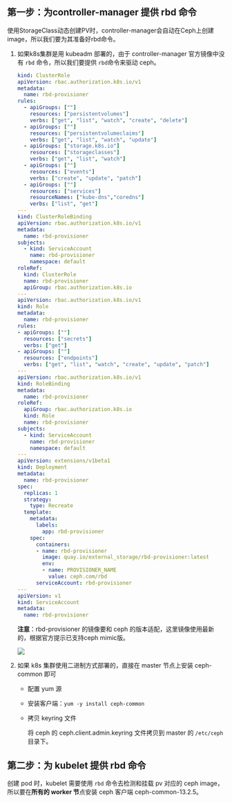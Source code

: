 ## 第一步：为controller-manager 提供 rbd 命令

使用StorageClass动态创建PV时，controller-manager会自动在Ceph上创建image，所以我们要为其准备好rbd命令。

1. 如果k8s集群是用 kubeadm 部署的，由于 controller-manager 官方镜像中没有 `rbd` 命令，所以我们要提供 `rbd`命令来驱动 ceph。
    
    ```yaml
    kind: ClusterRole 
    apiVersion: rbac.authorization.k8s.io/v1 
    metadata: 
      name: rbd-provisioner 
    rules: 
      - apiGroups: [""] 
        resources: ["persistentvolumes"] 
        verbs: ["get", "list", "watch", "create", "delete"] 
      - apiGroups: [""] 
        resources: ["persistentvolumeclaims"] 
        verbs: ["get", "list", "watch", "update"] 
      - apiGroups: ["storage.k8s.io"] 
        resources: ["storageclasses"] 
        verbs: ["get", "list", "watch"] 
      - apiGroups: [""] 
        resources: ["events"] 
        verbs: ["create", "update", "patch"] 
      - apiGroups: [""] 
        resources: ["services"] 
        resourceNames: ["kube-dns","coredns"] 
        verbs: ["list", "get"] 
    --- 
    kind: ClusterRoleBinding 
    apiVersion: rbac.authorization.k8s.io/v1 
    metadata: 
      name: rbd-provisioner 
    subjects: 
      - kind: ServiceAccount 
        name: rbd-provisioner 
        namespace: default 
    roleRef: 
      kind: ClusterRole 
      name: rbd-provisioner 
      apiGroup: rbac.authorization.k8s.io 
    --- 
    apiVersion: rbac.authorization.k8s.io/v1 
    kind: Role 
    metadata: 
      name: rbd-provisioner 
    rules: 
    - apiGroups: [""] 
      resources: ["secrets"] 
      verbs: ["get"] 
    - apiGroups: [""] 
      resources: ["endpoints"] 
      verbs: ["get", "list", "watch", "create", "update", "patch"] 
    --- 
    apiVersion: rbac.authorization.k8s.io/v1 
    kind: RoleBinding 
    metadata: 
      name: rbd-provisioner 
    roleRef: 
      apiGroup: rbac.authorization.k8s.io 
      kind: Role 
      name: rbd-provisioner 
    subjects: 
      - kind: ServiceAccount 
        name: rbd-provisioner 
        namespace: default 
    --- 
    apiVersion: extensions/v1beta1 
    kind: Deployment 
    metadata: 
      name: rbd-provisioner
    spec: 
      replicas: 1 
      strategy: 
        type: Recreate 
      template: 
        metadata: 
          labels: 
            app: rbd-provisioner 
        spec: 
          containers: 
          - name: rbd-provisioner 
            image: quay.io/external_storage/rbd-provisioner:latest 
            env: 
            - name: PROVISIONER_NAME 
              value: ceph.com/rbd 
          serviceAccount: rbd-provisioner 
    --- 
    apiVersion: v1 
    kind: ServiceAccount 
    metadata: 
      name: rbd-provisioner
    ```
    
     **注意**：rbd-provisioner 的镜像要和 ceph 的版本适配，这里镜像使用最新的，根据官方提示已支持ceph mimic版。
    
     ![](/img/provisioner.png)

2. 如果 k8s 集群使用二进制方式部署的，直接在 master 节点上安装 ceph-common 即可
    
    * 配置 yum 源
    
    * 安装客户端：`yum -y install ceph-common`
    
    * 拷贝 keyring 文件
      
      将 ceph 的 ceph.client.admin.keyring 文件拷贝到 master 的 `/etc/ceph` 目录下。

## 第二步：为 kubelet 提供 rbd 命令

创建 pod 时，kubelet 需要使用 `rbd` 命令去检测和挂载 pv 对应的 ceph image，所以要在**所有的 worker 节**点安装 ceph 客户端 ceph-common-13.2.5。
